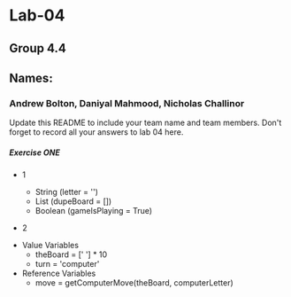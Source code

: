 # Lab-04
## Group 4.4
## Names:
### Andrew Bolton, Daniyal Mahmood, Nicholas Challinor
Update this README to include your team name and team members. Don't forget to record all your answers to lab 04 here.

##### Exercise ONE
* 1
  - String (letter = '')
  - List (dupeBoard = [])
  - Boolean (gameIsPlaying = True)
 
 * 2
  - Value Variables
    - theBoard = [' '] * 10
    - turn = 'computer'
  - Reference Variables
    - move = getComputerMove(theBoard, computerLetter) 
